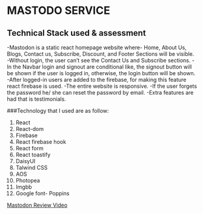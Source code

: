 # MASTODO SERVICE
## Technical Stack used & assessment
-Mastodon is a static react homepage website where- Home, About Us, Blogs, Contact us, Subscribe, Discount, and Footer Sections will be visible. 
-Without login, the user can’t see the Contact Us and Subscribe sections.
-In the Navbar login and signout are conditional like, the signout button will be shown if the user is logged in, otherwise, the login button will be shown. 
-After logged-in users are added to the firebase, for making this feature react firebase is used.
-The entire website is responsive.
-If the user forgets the password he/ she can reset the password by email.
-Extra features are had that is testimonials. 

###Technology that I used are as follow:
1. React
2. React-dom
3. Firebase 
4. React firebase hook
5. React form
6. React toastify
7. DaisyUI
8. Talwind CSS
9. AOS
10. Photopea
11. Imgbb
12. Google font- Poppins

[Mastodon Review Video](https://drive.google.com/file/d/1MNylChAVAqDehouWzld3arr3Xf6dFZ4w/view?usp=sharing)